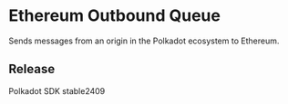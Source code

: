 # Ethereum Outbound Queue

Sends messages from an origin in the Polkadot ecosystem to Ethereum.


## Release

Polkadot SDK stable2409

